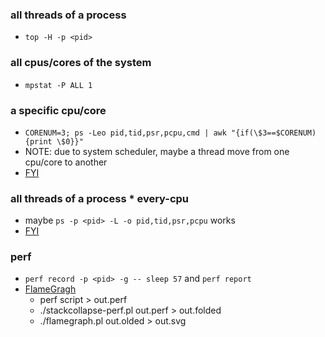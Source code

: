 ### all threads of a process
  - `top -H -p <pid>`

### all cpus/cores of the system
  - `mpstat -P ALL 1`

### a specific cpu/core
  - `CORENUM=3; ps -Leo pid,tid,psr,pcpu,cmd | awk "{if(\$3==$CORENUM){print \$0}}"`
  - NOTE: due to system scheduler, maybe a thread move from one cpu/core to another
  - [FYI](https://unix.stackexchange.com/a/421302/73846)

### all threads of a process * every-cpu
  - maybe `ps -p <pid> -L -o pid,tid,psr,pcpu` works
  - [FYI](https://stackoverflow.com/a/3910155)

### perf
  - `perf record -p <pid> -g -- sleep 57` and `perf report`
  - [FlameGragh](https://github.com/brendangregg/FlameGraph)
    - perf script > out.perf
    - ./stackcollapse-perf.pl out.perf > out.folded
    - ./flamegraph.pl out.olded > out.svg

